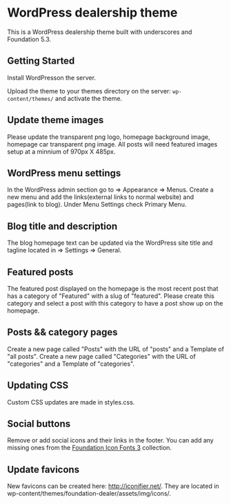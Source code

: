 WordPress dealership theme
===

This is a WordPress dealership theme built with underscores and Foundation 5.3.

Getting Started
---------------

Install WordPresson the server.

Upload the theme to your themes directory on the server: `wp-content/themes/` and activate the theme.

## Update theme images
Please update the transparent png logo, homepage background image, homepage car transparent png image. All posts will need featured images setup at a minnium of 970px X 485px.

## WordPress menu settings
In the WordPress admin section go to => Appearance => Menus. Create a new menu and add the links(external links to normal website) and pages(link to blog). Under Menu Settings check Primary Menu.

## Blog title and description
The blog homepage text can be updated via the WordPress site title and tagline located in => Settings => General.

## Featured posts
The featured post displayed on the homepage is the most recent post that has a category of "Featured" with a slug of "featured". Please create this category and select a post with this category to have a post show up on the homepage.

## Posts && category pages
Create a new page called "Posts" with the URL of "posts" and a Template of "all posts".
Create a new page called "Categories" with the URL of "categories" and a Template of "categories".

## Updating CSS
Custom CSS updates are made in styles.css.

## Social buttons
Remove or add social icons and their links in the footer. You can add any missing ones from the [Foundation Icon Fonts 3](http://zurb.com/playground/foundation-icon-fonts-3) collection.

## Update favicons
New favicons can be created here: http://iconifier.net/. They are located in wp-content/themes/foundation-dealer/assets/img/icons/.